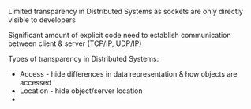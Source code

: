 Limited transparency in Distributed Systems as sockets are only directly visible to developers

Significant amount of explicit code need to establish communication between client & server (TCP/IP, UDP/IP)

Types of transparency in Distributed Systems:

- Access - hide differences in data representation & how objects are accessed
- Location - hide object/server location
- 